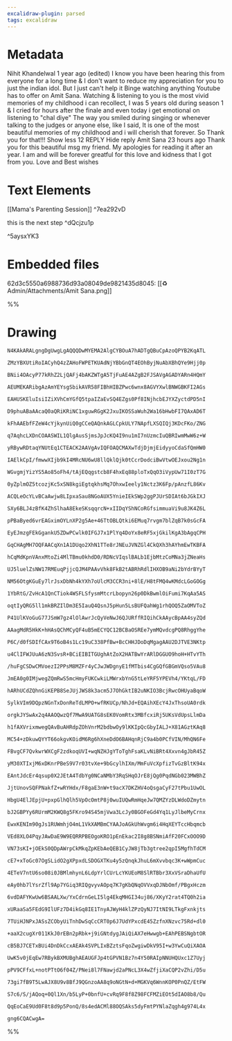```yaml
---
excalidraw-plugin: parsed
tags: excalidraw
---
```

# Metadata
Nihit Khandelwal 1 year ago (edited)
I know you have been hearing this from everyone for a long time & I don't want to reduce my appreciation for you to just
the indian idol. But I just can't help it
Binge watching anything Youtube has to offer on Amit Sana.
Watching & listening to you is the most vivid memories of my childhood i can recollect, I was 5 years old during season 1 &
I cried for hours after the finale and even today i get emotional on listening to "chal diye"
The way you smiled during singing or whenever talking to the judges or anyone else, like I said, It is one of the most
beautiful memories of my childhood and i will cherish that forever.
So Thank you for that!!!
Show less
12
REPLY
Hide reply
Amit Sana
23 hours ago
Thank you for this beautiful msg my friend. My apologies for reading it after an year. I am and will be forever
greatful for this love and kidness that I got from you. Love and Best wishes
# Text Elements
[[Mama's Parenting Session]] ^7ea292vD

this is the next step ^dQcjzu1p

 ^5aysxYK3


# Embedded files
62d3c5550a6988736d93a08049de9821435d8045: [[♻️ Admin/Attachments/Amit Sana.png]]

%%
# Drawing
```compressed-json
N4KAkARALgngDgUwgLgAQQQDwMYEMA2AlgCYBOuA7hADTgQBuCpAzoQPYB2KqATL

ZMzYBXUtiRoIACyhQ4zZAHoFWPETKUAdNjYBbGnQT4EOhByjNuAbXBhQYe9Hjj0p

BNii4OAcyP77kRhZ2LjQAFj4bAKZWTgA5TjFuAE4AZgB2FJSAVgAGADYARn4HQmY

AEUMEKARibgAzAmYEYsgSbikAVR58FIBhHIBZPwc6wnx8AGVYXwlBNWGBKFI2AGs

EAHUSKEluIsiIZiXVhCmYGfQ5tpaIZaEvSQ4EZgs0Pf8INjhcbEJYXZyctdPD5nI

D9phuABaAAcaQ0aQRiKRiNC1xguwRGgK2JxuIKOSSaWuh2Wa16bHwbFI7QAxAD6T

kFhAAEbfFZeW4cYjkynUiQ0gCCeQAQnkAGLCpkULY7NApfLXSQIQj3KDcFKo/ZNG

q7AqhcLXDnCOAASWIL1QlgAusSjmsJpJcKQ4I9nu1mI7nUzmcIuQBRIwmMwW6z+W

yRBywRDtaqYNUtEq1CTEACK2AAVgAvIQFOAQCMAXwTdjDjmjEidyyoCdaSfQmHW0

IAElkCpI/fmwwXIjb9kI4MRcNU6wU8llQklQjk0tCcrDodciBwVtwOEJxou2Ng1n

WGvgmjYizYS5Ao85oFh4/tAjEQqgstcb8F4hxEq88ploTxQqO3iVypUw71I0zT7G

0yZplmOZ5tcozjKc5xSN8kgiEgtqkhsMq7OhxwIeely1Nctz3K6Fp/pAnzfL86Kv

ACQLeOcYLvBCaAwjw8LIpxaSau8NGoAUX5YnieIEkSWp2ggPJUrSDIAt6bJGkIXJ

SXy6BLJ4zBfK4ZhSlhaA8EkeSKsqqrcN+xIIDqYShNCoRGfsimmuaVi9u8JK4Z6L

pPBaByed6vrEAGximOYLnXP2g5Ae+46TtOBLQtki6EMuq7rvgm7blZqB7k0sGcFA

EyEJmzgFEkGgankU5ZDwPCwlk0IFGJ7x1PlYq4DoYx8eRF5xjGkilKgA3bAgqCPH

GqCHAgMH7OQFAACqXn1A1DUqo2XhN1TTe8rJNEuJVNZGl4CkQXh3hAYhmEwTKBFA

hCqMdKpnVAnxMtoZi4MlTBmu0khdD0/RDNcVIqslBALb1EjbMtzCoMNa3jZNeaHs

UJ5luelZsNW17RMEuqPjjcQJM4PAAvVhk8FkB2tABRhRdlIHXOB9aNi2bYdrBYyT

NM56OtgKGuEy7lrJsxDbNh4kYXh7oUlcM3CCR3ni+8lE/H8tFMQ4wKMdcLGoGOGg

1YbRtG/ZvHcA1QnCTiok4WSFLSfysmMtcrLbopyn26p0DkBwmlOiFumi7KqAa5AS

oqtIyQRG5ll1mkBRZIlDm3E5IauQ4QsnJ5pHun5LsBUFQahWg1rhQOQ5ZaOMVToZ

P41UlKVoGuG77JSmW7gz4lOlAwrJcQyVeNwJ6QJURffRIQihCkAAycBpAA4syZQd

AAagMdR5HkK+hHAsQChMCyQF4uB5mECYQC12BCBaOSREe7ymMQvdcgPQ8RhggYhe

P6C/d0fSDIfCAx9T6oB4s1Lc19uC338PfBw+BcCHHJDoDqMgagAAU2DJTVE3NKtp

u4ClIFWJUuA6zN3SvsR+BCiEIBITGUghAtZoX2HATBwYrARlDGGUO9hoH+HTvYTh

/huFgCSDwCMVoezI2PPsM8MZFr4yCJwJWDgnyE1fMTbis4CgGQfGBGmVQso5VAu8

JmEA0g0IMjwegZQmRwS5mcHmyFUKCwkiLMWrxbYnG5tLeYRF5YPEVh4/YKtqL/FD

hARhUCdZQhnGiKEPB8SeJUjJWS8k3acm5J7OhGktIB2uNKIO3BcjRwcOHUyaBqoW

SylkVIm9DQpzNGnTxDonReTdLMPO+wfRKUCp/NhJd+EQAihXEcY4JxThsoUA0rdk

orgkJYSwAx2q4AAOQwzQf7MwA9UATG8sEK0VomRtx3MBfcxiRj5UKsVdUpsLlmDa

h1fAXVrixmwegQAvBuAHRdpZOhVnrM2bdbwOy9lKKIpQcGbyIALJ+X81AGztKAq8

MC54+zDkuwQYYT66okgvKOidM6Rg6hXneDdO6BAHqnRjC9a4b0PCfVIN/MhQN6Fe

FBvgCF7QvkwrWXCgF2zdkoqUVI+wqNZHJgYToTghFsaKLvNiBRt4Xxvn4gJbR45Z

yM30XTIxjM6xDKnrPBeS9V7r03tvXe+9bGcylhIXm/MmFuVcXpfizTvGzBltK94x

EAntJdcEr4qsup0X2JEtA4TdbYg0NCaNMbY3RqSHqOJrE8jQg0PqdNGb023MWBhZ

JjtUnovSQFPNakfZ+wRYHdx/F8gaE3nW+t9acX7DKZHV4oQsgaCyF27tPbu1UwOL

HbgU4ElJEpjU+pxpGlhQlh5VpOcOmtP8j0wuIUQwRmHqeJw7QMZYzDLWdoDZmytn

bJ2GBPYy6RUrmM2KWQ8g5FKro94S45mjVwa3LcJy0BGOFeGd4Yq1LyJlbeMyCrnx

EwxKENIm90gJs1RUWmhjO4mL1VkXAMBmCYAAJoAGkUhWvgm6i4HqXEYTccHbqmcb

VEd8XLO4PqyJAwDaE9W9EQRRPBEOgoKRO1pEnEkac2I8g8BSNmiAfF20FCxOOO9D

VN73sKI+jOEkS0QDpAWrpCkMkqZpKEbAeQEB1CyJW8jTb3gtree2qpI5MgfhTdCM

cE7+xToGc07OgSLidO2gXPpxdLSDOGXTKu4y5zQnqkJhuL6mXvvbqc3K+wWpmCuc

4ETeV7ntU6so08i0JBMlmhynL6LdpYrlCUrLcYKUEoM8SlRTBbr3XxVSraDhaUfU

eAy0hb7lYsrZfl9Ap7YGiq3RIQgvyvAOpq7K7gKbQNqOVVxqDJNbOmf/PBgxHczm

6vdDAFYKwUw6BSAALXw/YxCdrnGeLI5lg4EkqMHGI34uj86/XKyY2rat4TQ0h2ia

xURaaSa5FEdG9IlUFz7D4ikGq8IE1TnyAJWyH4klZPzQyNJ7ItNI9LTkgFxnkjts

7TUiHJNPxJASsZCObyUiTnhDwSqCcCRT0p6J7UdYPxcdE45ZzfnXNzvc75Rd+dl0

+aaX2cugXr011KkJ0rEBn2pRbk+j9iGNtdygJAiQiAX7eHwwgb+EAhPEBSNgbtOR

cB5BJ7CETxBUi4DnDkCcxAEAk4SVPLIxBZztsFqoZwgiwDkV95I+w3YwCuQiXAOA

UwK5v0jEqEw7RBykBXMUBghAEAUGFJp4tGPVN1Bz7n4Y50RAIpNNUHQUxc1Z7Uyj

pPV9CFfxL+notPTtO6f04Z/PNei8l7FNawjd2aPNcL3X4wZfjiXaCQP2vZhi/D5u

73gi7fB9T5LwAJX8U9v8BfJ9QGnzoAA8q9oNGtN+d+MGKVq6WnnKOP0PnQZ/EtFW

S7c6/S/jAQoq+0Ql1Xn/b5LyP+0bnfU+cvRq9F8f8Z98FCFMZiEOt5dIAO8b8/Qu

QqEoCaE9Ud0F8t8d9p5PonQ/8s4edACMl88OQSAks5dyFmtPYNlaZqgh4g974L4x

gng6CQACwgA=
```
%%